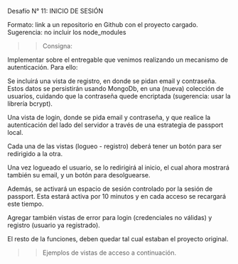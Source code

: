 Desafío N° 11: INICIO DE SESIÓN

Formato: link a un repositorio en Github con el proyecto cargado. 
Sugerencia: no incluir los node_modules

>> Consigna: 

Implementar sobre el entregable que venimos realizando un mecanismo de autenticación. Para ello:

Se incluirá una vista de registro, en donde se pidan email y contraseña. Estos datos se persistirán usando MongoDb, en una (nueva) colección de usuarios, cuidando que la contraseña quede encriptada (sugerencia: usar la librería bcrypt).

Una vista de login, donde se pida email y contraseña, y que realice la autenticación del lado del servidor a través de una estrategia de passport local.

Cada una de las vistas (logueo - registro) deberá tener un botón para ser redirigido a la otra.

Una vez logueado el usuario, se lo redirigirá al inicio, el cual ahora mostrará también su email, y un botón para desolguearse.

Además, se activará un espacio de sesión controlado por la sesión de passport. Esta estará activa por 10 minutos y en cada acceso se recargará este tiempo.

Agregar también vistas de error para login (credenciales no válidas) y registro (usuario ya registrado).

El resto de la funciones, deben quedar tal cual estaban el proyecto original.

>> Ejemplos de vistas de acceso a continuación.
